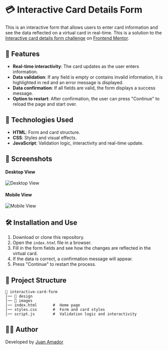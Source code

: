 # 💳 Interactive Card Details Form

This is an interactive form that allows users to enter card information and see the data reflected on a virtual card in real-time. This is a solution to the [Interactive card details form challenge](https://www.frontendmentor.io/challenges/interactive-card-details-form-XpS8cKZDWw) on [Frontend Mentor](https://www.frontendmentor.io/).

## 📌 Features

- **Real-time interactivity**: The card updates as the user enters information.
- **Data validation**: If any field is empty or contains invalid information, it is highlighted in red and an error message is displayed.
- **Data confirmation**: If all fields are valid, the form displays a success message.
- **Option to restart**: After confirmation, the user can press "Continue" to reload the page and start over.

## 🚀 Technologies Used

- **HTML**: Form and card structure.
- **CSS**: Styles and visual effects.
- **JavaScript**: Validation logic, interactivity and real-time update.

## 📸 Screenshots

#### Desktop View

![Desktop View](./images/desktop-view.png)

#### Mobile View

![Mobile View](./images/mobile-view.png)

## 🛠 Installation and Use

1. Download or clone this repository.
2. Open the `index.html` file in a browser.
3. Fill in the form fields and see how the changes are reflected in the virtual card.
4. If the data is correct, a confirmation message will appear.
5. Press "Continue" to restart the process.

## 🧱 Project Structure

```
📂 interactive-card-form
│── 📂 design
│── 📂 images
│── index.html       #  Home page
│── styles.css       #  Form and card styles
│── script.js        #  Validation logic and interactivity
```

## 👨‍💻 Author

Developed by [Juan Amador](https://github.com/juanamador1009)
